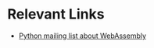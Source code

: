 # Relevant Links

- [Python mailing list about WebAssembly](https://discuss.python.org/c/webassembly/28)